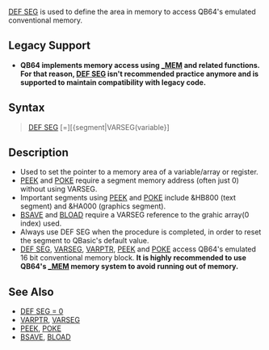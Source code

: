 [DEF SEG](DEF-SEG) is used to define the area in memory to access QB64's emulated conventional memory.

## Legacy Support

* **QB64 implements memory access using [_MEM](_MEM) and related functions. For that reason, [DEF SEG](DEF-SEG) isn't recommended practice anymore and is supported to maintain compatibility with legacy code.**

## Syntax

>  [DEF SEG](DEF-SEG) [=][{segment|VARSEG(variable}]

## Description

* Used to set the pointer to a memory area of a variable/array or register.
* [PEEK](PEEK) and [POKE](POKE) require a segment memory address (often just 0) without using VARSEG.
* Important segments using [PEEK](PEEK) and [POKE](POKE) include &HB800 (text segment) and &HA000 (graphics segment).
* [BSAVE](BSAVE) and [BLOAD](BLOAD) require a VARSEG reference to the grahic array(0 index) used.
* Always use DEF SEG when the procedure is completed, in order to reset the segment to QBasic's default value.
* [DEF SEG](DEF-SEG), [VARSEG](VARSEG), [VARPTR](VARPTR), [PEEK](PEEK) and [POKE](POKE) access QB64's emulated 16 bit conventional memory block. **It is highly recommended to use QB64's [_MEM](_MEM) memory system to avoid running out of memory.**

## See Also
 
* [DEF SEG = 0](DEF-SEG-=-0)
* [VARPTR](VARPTR), [VARSEG](VARSEG) 
* [PEEK](PEEK), [POKE](POKE)
* [BSAVE](BSAVE), [BLOAD](BLOAD)

